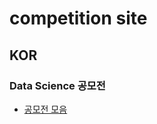 # competition site 

## KOR  

### Data Science 공모전  

- [공모전 모음](https://www.wevity.com/?c=find&s=1&gub=1&cidx=21 "data competition")  
